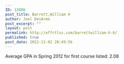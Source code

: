 ```yaml
---
ID: 12086
post_title: Barrett,William H
author: Joel DesArmo
post_excerpt: ""
layout: post
permalink: http://effrtlss.com/barrettwilliam-h-6/
published: true
post_date: 2012-11-02 20:49:56
---
```

<p>Average GPA in Spring 2012 for first course listed: 2.08</p>